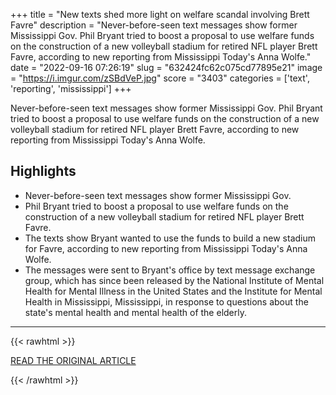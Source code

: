 +++
title = "New texts shed more light on welfare scandal involving Brett Favre"
description = "Never-before-seen text messages show former Mississippi Gov. Phil Bryant tried to boost a proposal to use welfare funds on the construction of a new volleyball stadium for retired NFL player Brett Favre, according to new reporting from Mississippi Today's Anna Wolfe."
date = "2022-09-16 07:26:19"
slug = "632424fc62c075cd77895e21"
image = "https://i.imgur.com/zSBdVeP.jpg"
score = "3403"
categories = ['text', 'reporting', 'mississippi']
+++

Never-before-seen text messages show former Mississippi Gov. Phil Bryant tried to boost a proposal to use welfare funds on the construction of a new volleyball stadium for retired NFL player Brett Favre, according to new reporting from Mississippi Today's Anna Wolfe.

## Highlights

- Never-before-seen text messages show former Mississippi Gov.
- Phil Bryant tried to boost a proposal to use welfare funds on the construction of a new volleyball stadium for retired NFL player Brett Favre.
- The texts show Bryant wanted to use the funds to build a new stadium for Favre, according to new reporting from Mississippi Today's Anna Wolfe.
- The messages were sent to Bryant's office by text message exchange group, which has since been released by the National Institute of Mental Health for Mental Illness in the United States and the Institute for Mental Health in Mississippi, Mississippi, in response to questions about the state's mental health and mental health of the elderly.

---

{{< rawhtml >}}
  <p class="article-category">
    <a target="_blank" href="https://www.msnbc.com/morning-joe/watch/new-texts-shed-more-light-on-welfare-scandal-involving-brett-favre-148512325614">READ THE ORIGINAL ARTICLE</a>
  </p>
{{< /rawhtml >}}
